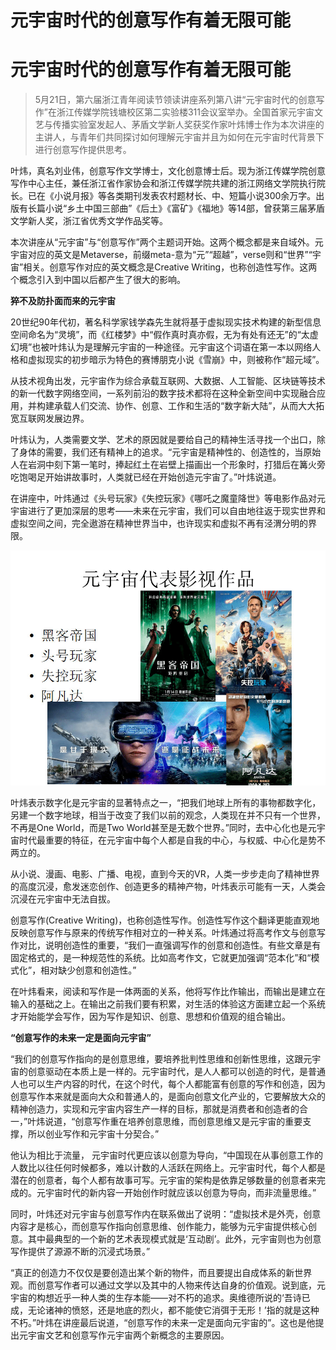 # 元宇宙时代的创意写作有着无限可能 


# 元宇宙时代的创意写作有着无限可能 

> 5月21日，第六届浙江青年阅读节领读讲座系列第八讲“元宇宙时代的创意写作”在浙江传媒学院钱塘校区第二实验楼311会议室举办。全国首家元宇宙文艺与传播实验室发起人、茅盾文学新人奖获奖作家叶炜博士作为本次讲座的主讲人，与青年们共同探讨如何理解元宇宙并且为如何在元宇宙时代背景下进行创意写作提供思考。

叶炜，真名刘业伟，创意写作文学博士，文化创意博士后。现为浙江传媒学院创意写作中心主任，兼任浙江省作家协会和浙江传媒学院共建的浙江网络文学院执行院长。已在《小说月报》等各类期刊发表农村题材长、中、短篇小说300余万字。出版有长篇小说“乡土中国三部曲”《后土》《富矿》《福地》等14部，曾获第三届茅盾文学新人奖，浙江省优秀文学作品奖等。

本次讲座从“元宇宙”与“创意写作”两个主题词开始。这两个概念都是来自域外。元宇宙对应的英文是Metaverse，前缀meta-意为“元”“超越”，verse则和“世界”“宇宙”相关。创意写作对应的英文概念是Creative Writing，也称创造性写作。这两个概念引入到中国以后都产生了很大的影响。

**猝不及防扑面而来的元宇宙**

20世纪90年代初，著名科学家钱学森先生就将基于虚拟现实技术构建的新型信息空间命名为“灵境”，而《红楼梦》中“假作真时真亦假，无为有处有还无”的“太虚幻境”也被叶炜认为是理解元宇宙的一种途径。元宇宙这个词语在第一本以网络人格和虚拟现实的初步暗示为特色的赛博朋克小说《雪崩》中，则被称作“超元域”。

从技术视角出发，元宇宙作为综合承载互联网、大数据、人工智能、区块链等技术的新一代数字网络空间，一系列前沿的数字技术都将在这种全新空间中实现融合应用，并构建承载人们交流、协作、创意、工作和生活的“数字新大陆”，从而大大拓宽互联网发展边界。    

叶炜认为，人类需要文学、艺术的原因就是要给自己的精神生活寻找一个出口，除了身体的需要，我们还有精神上的追求。“元宇宙是精神性的、创造性的，当原始人在岩洞中刻下第一笔时，捧起红土在岩壁上描画出一个形象时，打猎后在篝火旁吃饱喝足开始讲故事时，人类就已经在开始创造元宇宙了。”叶炜说道。

在讲座中，叶炜通过《头号玩家》《失控玩家》《哪吒之魔童降世》等电影作品对元宇宙进行了更加深层的思考——未来在元宇宙，我们可以自由地往返于现实世界和虚拟空间之间，完全遨游在精神世界当中，也许现实和虚拟不再有泾渭分明的界限。

![元宇宙代表影视作品](abc.jpg)

叶炜表示数字化是元宇宙的显著特点之一，“把我们地球上所有的事物都数字化，另建一个数字地球，相当于改变了我们以前的观念，人类现在并不只有一个世界，不再是One World，而是Two World甚至是无数个世界。”同时，去中心化也是元宇宙时代最重要的特征，在元宇宙中每个人都是自我的中心，与权威、中心化是势不两立的。

从小说、漫画、电影、广播、电视，直到今天的VR，人类一步步走向了精神世界的高度沉浸，愈发迷恋创作、创造更多的精神产物，叶炜表示可能有一天，人类会沉浸在元宇宙中无法自拔。

创意写作(Creative Writing)，也称创造性写作。创造性写作这个翻译更能直观地反映创意写作与原来的传统写作相对立的一种关系。叶炜通过将高考作文与创意写作对比，说明创造性的重要，“我们一直强调写作的创意和创造性。有些文章是有固定格式的，是一种规范性的系统。比如高考作文，它就更加强调“范本化”和“模式化”，相对缺少创意和创造性。”

在叶炜看来，阅读和写作是一体两面的关系，他将写作比作输出，而输出是建立在输入的基础之上。在输出之前我们要有积累，对生活的体验这方面建立起一个系统才开始能学会写作，因为写作是知识、创意、思想和价值观的组合输出。

**“创意写作的未来一定是面向元宇宙”**

“我们的创意写作指向的是创意思维，要培养批判性思维和创新性思维，这跟元宇宙的创意驱动在本质上是一样的。元宇宙时代，是人人都可以创造的时代，是普通人也可以生产内容的时代，在这个时代，每个人都能富有创意的写作和创造，因为创意写作本来就是面向大众和普通人的，是面向创意文化产业的，它要解放大众的精神创造力，实现和元宇宙内容生产一样的目标，那就是消费者和创造者的合一，”叶炜说道，“创意写作重在培养创意思维，而创意思维又是元宇宙的重要支撑，所以创业写作和元宇宙十分契合。”

他认为相比于流量， 元宇宙时代更应该以创意为导向，“中国现在从事创意工作的人数比以往任何时候都多，难以计数的人活跃在网络上。元宇宙时代，每个人都是潜在的创意者，每个人都有故事可写。元宇宙的架构是依靠足够数量的创意者来完成的。元宇宙时代的新内容一开始创作时就应该以创意为导向，而非流量思维。”

同时，叶炜还对元宇宙与创意写作内在联系做出了说明：“虚拟技术是外壳，创意内容才是核心，而创意写作指向创意思维、创作能力，能够为元宇宙提供核心创意。其中最典型的一个新的艺术表现模式就是‘互动剧’。此外，元宇宙则也为创意写作提供了源源不断的沉浸式场景。”

“真正的创造力不仅仅是要创造出某个新的物件，而且要提出自成体系的新世界观。而创意写作者可以通过文学以及其中的人物来传达自身的价值观。说到底，元宇宙的构想近乎一种人类的生存本能——对不朽的追求。奥维德所说的‘吾诗已成，无论诸神的愤怒，还是地底的烈火，都不能使它消弭于无形！’指的就是这种不朽。”叶炜在讲座最后说道，“创意写作的未来一定是面向元宇宙的”。这也是他提出元宇宙文艺和创意写作元宇宙两个新概念的主要原因。
